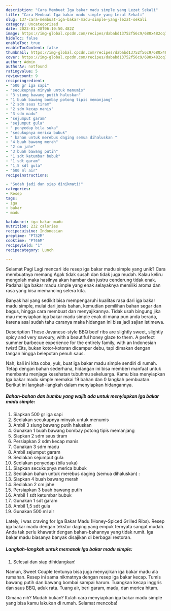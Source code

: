 ```yaml
---
description: "Cara Membuat Iga bakar madu simple yang Lezat Sekali"
title: "Cara Membuat Iga bakar madu simple yang Lezat Sekali"
slug: 137-cara-membuat-iga-bakar-madu-simple-yang-lezat-sekali
category: Uncategorized
date: 2023-01-28T06:10:50.482Z
image: https://img-global.cpcdn.com/recipes/dababd13752f56c9/680x482cq70/iga-bakar-madu-simple-foto-resep-utama.jpg
hideToc: false
enableToc: true
enableTocContent: false
thumbnail: https://img-global.cpcdn.com/recipes/dababd13752f56c9/680x482cq70/iga-bakar-madu-simple-foto-resep-utama.jpg
cover: https://img-global.cpcdn.com/recipes/dababd13752f56c9/680x482cq70/iga-bakar-madu-simple-foto-resep-utama.jpg
author: Admin
authorAv: notfound
ratingvalue: 5
reviewcount: 9
recipeingredient:
- "500 gr iga sapi"
- "secukupnya minyak untuk menumis"
- "3 siung bawang putih haluskan"
- "1 buah bawang bombay potong tipis memanjang"
- "2 sdm saus tiram"
- "2 sdm kecap manis"
- "3 sdm madu"
- "sejumput garam"
- "sejumput gula"
- " penyedap bila suka"
- "secukupnya merica bubuk"
- " bahan untuk merebus daging semua dihaluskan "
- "4 buah bawang merah"
- "2 cm jahe"
- "3 buah bawang putih"
- "1 sdt ketumbar bubuk"
- "1 sdt garam"
- "1,5 sdt gula"
- "500 ml air"
recipeinstructions:

- "Sudah jadi dan siap dinikmati!"
categories:
- Resep
tags:
- iga
- bakar
- madu

katakunci: iga bakar madu 
nutrition: 232 calories
recipecuisine: Indonesian
preptime: "PT32M"
cooktime: "PT46M"
recipeyield: "1"
recipecategory: Lunch

---
```



Selamat Pagi Lagi mencari ide resep iga bakar madu simple yang unik? Cara membuatnya memang Agak tidak susah dan tidak juga mudah. Kalau keliru mengolah maka hasilnya akan hambar dan justru cenderung tidak enak. Padahal iga bakar madu simple yang enak selayaknya memiliki aroma dan rasa yang bisa memancing selera kita.


Banyak hal yang sedikit bisa mempengaruhi kualitas rasa dari iga bakar madu simple, mulai dari jenis bahan, kemudian pemilihan bahan segar dan bagus, hingga cara membuat dan menyajikannya. Tidak usah bingung jika mau menyiapkan iga bakar madu simple enak di mana pun anda berada, karena asal sudah tahu caranya maka hidangan ini bisa jadi sajian istimewa.

Description These Javanese-style BBQ beef ribs are slightly sweet, slightly spicy and very savoury, with a beautiful honey glaze to them. A perfect summer barbecue experience for the entirely family, with an Indonesian twist! Eits, bukan kotor-kotoran dicampur debu, tapi dimakan dengan tangan hingga belepotan penuh saus.


Nah, kali ini kita coba, yuk, buat iga bakar madu simple sendiri di rumah. Tetap dengan bahan sederhana, hidangan ini bisa memberi manfaat untuk membantu menjaga kesehatan tubuhmu sekeluarga. Kamu bisa menyiapkan Iga bakar madu simple memakai 19 bahan dan 0 langkah pembuatan. Berikut ini langkah-langkah dalam menyiapkan hidangannya.

<!--inarticleads1-->

##### Bahan-bahan dan bumbu yang wajib ada untuk menyiapkan Iga bakar madu simple:

1. Siapkan 500 gr iga sapi
1. Sediakan secukupnya minyak untuk menumis
1. Ambil 3 siung bawang putih haluskan
1. Gunakan 1 buah bawang bombay potong tipis memanjang
1. Siapkan 2 sdm saus tiram
1. Persiapkan 2 sdm kecap manis
1. Gunakan 3 sdm madu
1. Ambil sejumput garam
1. Sediakan sejumput gula
1. Sediakan  penyedap (bila suka)
1. Siapkan secukupnya merica bubuk
1. Sediakan  bahan untuk merebus daging (semua dihaluskan) :
1. Siapkan 4 buah bawang merah
1. Sediakan 2 cm jahe
1. Persiapkan 3 buah bawang putih
1. Ambil 1 sdt ketumbar bubuk
1. Gunakan 1 sdt garam
1. Ambil 1,5 sdt gula
1. Gunakan 500 ml air


Lately, i was craving for Iga Bakar Madu (Honey-Spiced Grilled Ribs). Resep iga bakar madu dengan tekstur daging yang empuk ternyata sangat mudah. Anda tak perlu khawatir dengan bahan-bahannya yang tidak rumit. Iga bakar madu biasanya banyak disajikan di berbagai restoran. 

<!--inarticleads2-->

##### Langkah-langkah untuk memasak Iga bakar madu simple:


1. Selesai dan siap dihidangkan!

Namun, Sweet Couple tentunya bisa juga menyajikan iga bakar madu ala rumahan. Resep ini sama nikmatnya dengan resep iga bakar kecap. Tumis bawang putih dan bawang bombai sampai harum. Tuangkan kecap inggris dan saus BBQ, aduk rata. Tuang air, beri garam, madu, dan merica hitam. 

Gimana nih? Mudah bukan? Itulah cara menyiapkan iga bakar madu simple yang bisa kamu lakukan di rumah. Selamat mencoba!
